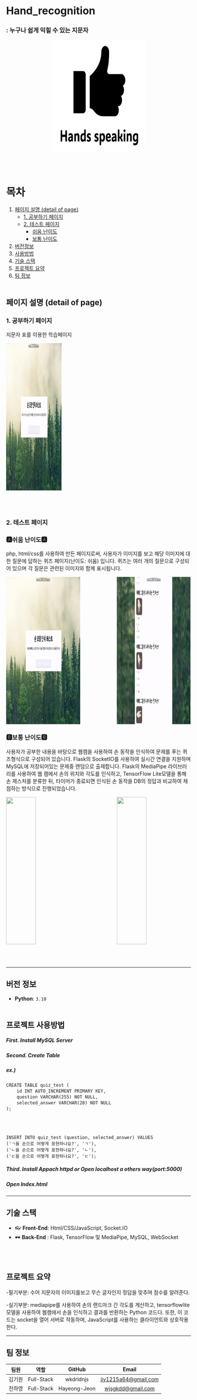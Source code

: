 # Hand_recognition
### : 누구나 쉽게 익힐 수 있는 지문자
<div align="center">
  <img src="image/assets/썸넬.PNG" height="300" width="50%">
</div>

<br/><br/>

# 목차
1. [페이지 설명 (detail of page)](#페이지-설명-detail-of-page)
   - [1. 공부하기 페이지](#1-공부하기-페이지)
   - [2. 테스트 페이지](#2-테스트-페이지)
     - [쉬움 난이도](#쉬움-난이도)
     - [보통 난이도](#보통-난이도)
2. [버전정보](#버전-정보)
3. [사용방법](#사용-방법)
4. [기술 스택](#기술-스택)
5. [프로젝트 요약](#프로젝트-요약)
6. [팀 정보](#팀-정보)
<br/><br/>

## 페이지 설명 (detail of page)

### 1. 공부하기 페이지
지문자 표를 이용한 학습페이지

<img src="image/assets/공부하기.gif" height="400" width="30%">


<br/><br/>


### 2. 테스트 페이지

### 🅰쉬움 난이도🅰
php, html/css를 사용하여 만든 페이지로써, 사용자가 이미지를 보고 해당 이미지에 대한 질문에 답하는 퀴즈 페이지(난이도: 쉬움) 입니다. 퀴즈는 여러 개의 질문으로 구성되어 있으며 각 질문은 관련된 이미지와 함께 표시됩니다. 
<div style="display: flex; justify-content: space-between; align-items: center;">
    <img src="image/assets/쉬움1.gif" height="400" width="40%">
    <img src="image/assets/쉬움2.gif" height="400" width="40%">
</div>

### 🅱보통 난이도🅱
사용자가 공부한 내용을 바탕으로 웹캠을 사용하여 손 동작을 인식하여 문제를 푸는 퀴즈형식으로 구성되어 있습니다. Flask의 SocketIO를 사용하여 실시간 연결을 지원하며 MySQL에 저장되어있는 문제중 랜덤으로 출제합니다. Flask의 MediaPipe 라이브러리를 사용하여 웹 캠에서 손의 위치와 각도를 인식하고, TensorFlow Lite모델을 통해 손 제스처를 분류한 뒤, 타이머가 종료되면 인식된 손 동작을 DB의 정답과 비교하여 채점하는 방식으로 진행되었습니다.  

<div style="display: flex; justify-content: space-between; align-items: center;">
    <img src="image/assets/보통1.gif" height="400" width="40%">
    <img src="image/assets/보통2.gif" height="400" width="40%">
</div>

<br/><br/>
<hr>

## 버전 정보
- **Python**: `3.10`
<br/><br/>

## 프로젝트 사용방법

##### First. Install MySQL Server
##### Second. Create Table
##### ex.)
```console
CREATE TABLE quiz_test (
    id INT AUTO_INCREMENT PRIMARY KEY,
    question VARCHAR(255) NOT NULL,
    selected_answer VARCHAR(20) NOT NULL
);
```
<br/><br/>
```console
INSERT INTO quiz_test (question, selected_answer) VALUES
('ㄱ을 손으로 어떻게 표현하나요?', 'ㄱ'),
('ㄴ을 손으로 어떻게 표현하나요?', 'ㄴ'),
('ㄷ을 손으로 어떻게 표현하나요?', 'ㄷ');
```

##### Third. Install Appach httpd or Open localhost a others way(port:5000)
##### Open Index.html

<hr>

## 기술 스택
- 👓 **Front-End**: Html/CSS/JavaScript, Socket.IO
- 🕶 **Back-End** : Flask, TensorFlow 및 MediaPipe, MySQL, WebSocket


<br/><br/>



## 프로젝트 요약
-필기부분: 
수어 지문자의 이미지를보고 무슨 글자인지 정답을 맞추며 점수를 알려준다.

-실기부분: 
mediapipe를 사용하여 손의 랜드마크 간 각도를 계산하고, tensorflowlite 모델을 사용하여 웹캠에서 손을 인식하고 결과를 반환하는 Python 코드다. 또한, 이 코드는 socket을 열어 서버로 작동하며, JavaScript를 사용하는 클라이언트와 상호작용한다.

<hr>

## 팀 정보
|  팀원  |     역할     |     GitHub     |         Email         |
| :----: | :----------: | :------------: | :-------------------: |
| 김기원 |  Full-Stack  |   wkdrldnjs   |  jjy1215a64@gmail.com |
| 전하영 |  Full-Stack  |   Hayeong-Jeon  |  wjsgkdd@gmail.com  |
